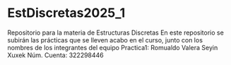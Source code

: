 # EstDiscretas2025_1
Repositorio para la materia de Estructuras Discretas
En este repositorio se subirán las prácticas que se lleven acabo en el curso, junto con los nombres de los integrantes del equipo
Practica1: Romualdo Valera Seyin Xuxek
	   Núm. Cuenta: 322298446

